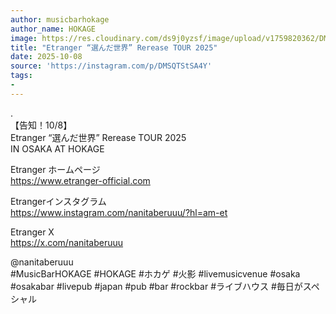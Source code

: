 ```yaml
---
author: musicbarhokage
author_name: HOKAGE
image: https://res.cloudinary.com/ds9j0yzsf/image/upload/v1759820362/DMSQTStSA4Y.jpg
title: "Etranger “選んだ世界” Rerease TOUR 2025"
date: 2025-10-08
source: 'https://instagram.com/p/DMSQTStSA4Y'
tags:
- 
---
```

.<br>
【告知！10/8】<br>
Etranger “選んだ世界” Rerease TOUR 2025<br>
IN OSAKA AT HOKAGE

Etranger ホームページ<br>
https://www.etranger-official.com

Etrangerインスタグラム<br>
https://www.instagram.com/nanitaberuuu/?hl=am-et

Etranger X<br>
https://x.com/nanitaberuuu

@nanitaberuuu <br>
#MusicBarHOKAGE #HOKAGE #ホカゲ #火影 #livemusicvenue #osaka #osakabar #livepub #japan #pub #bar #rockbar #ライブハウス #毎日がスペシャル